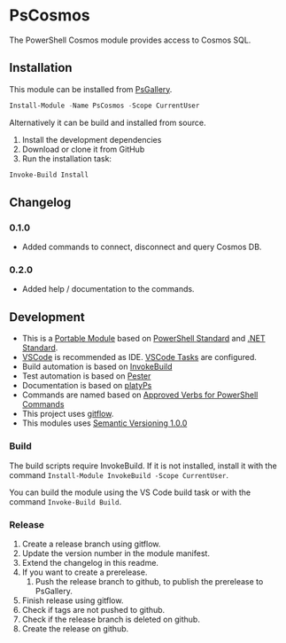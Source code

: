 # PsCosmos

The PowerShell Cosmos module provides access to Cosmos SQL.

## Installation

This module can be installed from [PsGallery](https://www.powershellgallery.com/packages/PsCosmos).

```powershell
Install-Module -Name PsCosmos -Scope CurrentUser
```

Alternatively it can be build and installed from source.

1. Install the development dependencies
2. Download or clone it from GitHub
3. Run the installation task:

```powershell
Invoke-Build Install
```

## Changelog

### 0.1.0

- Added commands to connect, disconnect and query Cosmos DB.

### 0.2.0

- Added help / documentation to the commands.

## Development

- This is a [Portable Module](https://docs.microsoft.com/de-de/powershell/scripting/dev-cross-plat/writing-portable-modules?view=powershell-7) based on [PowerShell Standard](https://github.com/powershell/powershellstandard) and [.NET Standard](https://docs.microsoft.com/en-us/dotnet/standard/net-standard).
- [VSCode](https://code.visualstudio.com) is recommended as IDE. [VSCode Tasks](https://code.visualstudio.com/docs/editor/tasks) are configured.
- Build automation is based on [InvokeBuild](https://github.com/nightroman/Invoke-Build)
- Test automation is based on [Pester](https://pester.dev)
- Documentation is based on [platyPs](https://github.com/PowerShell/platyPS)
- Commands are named based on [Approved Verbs for PowerShell Commands](https://docs.microsoft.com/de-de/powershell/scripting/developer/cmdlet/approved-verbs-for-windows-powershell-commands)
- This project uses [gitflow](https://github.com/nvie/gitflow).
- This modules uses [Semantic Versioning 1.0.0](https://semver.org/spec/v1.0.0.html)

### Build

The build scripts require InvokeBuild. If it is not installed, install it with the command `Install-Module InvokeBuild -Scope CurrentUser`.

You can build the module using the VS Code build task or with the command `Invoke-Build Build`.

### Release

1. Create a release branch using gitflow.
2. Update the version number in the module manifest.
3. Extend the changelog in this readme.
4. If you want to create a prerelease.
   1. Push the release branch to github, to publish the prerelease to PsGallery.
5. Finish release using gitflow.
6. Check if tags are not pushed to github.
7. Check if the release branch is deleted on github.
8. Create the release on github.
